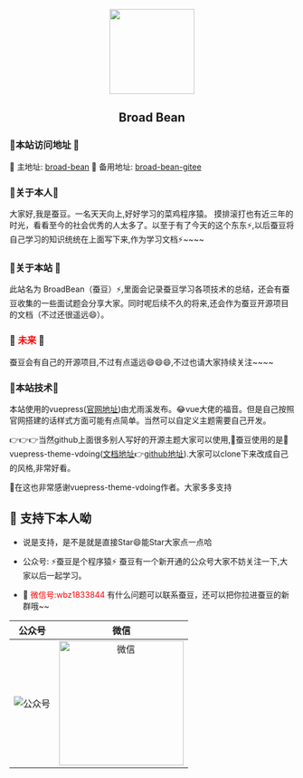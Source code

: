 <p align="center"><img src="https://gitee.com/wbzBroad/bed/raw/master/img/logo3.png" wight="150px" height="150px"></p>

<h2 align="center">Broad Bean</h2>


### 🚀本站访问地址 🚀

:tada: 主地址: [broad-bean](www.broad-bean.cn)
:tada: 备用地址: [broad-bean-gitee](http://wbzbroad.gitee.io/broad)


### 🚀关于本人🚀
<p >
    大家好,我是蚕豆。一名天天向上,好好学习的菜鸡程序猿。
    摸排滚打也有近三年的时光，看看至今的社会优秀的人太多了。以至于有了今天的这个东东⚡️,以后蚕豆将自己学习的知识统统在上面写下来,作为学习文档⚡️~~~~
</p>

### 🚀关于本站 🚀

<p>
    此站名为 BroadBean（蚕豆）⚡,里面会记录蚕豆学习各项技术的总结，还会有蚕豆收集的一些面试题会分享大家。同时呢后续不久的将来,还会作为蚕豆开源项目的文档（不过还很遥远😄）。
</p>

### 🚀 <span style="color:red">未来</span> 🚀

<p>
    蚕豆会有自己的开源项目,不过有点遥远😄😄😄,不过也请大家持续关注~~~~
</p>



### 🚀本站技术🚀

本站使用的vuepress([官网地址](https://vuepress.vuejs.org/zh/))由尤雨溪发布。:joy:vue大佬的福音。但是自己按照官网搭建的话样式方面可能有点简单。当然可以自定义主题需要自己开发。


:point_right::point_right::point_right:当然github上面很多别人写好的开源主题大家可以使用,:avocado:蚕豆使用的是:tada:  vuepress-theme-vdoing([文档地址](https://doc.xugaoyi.com/):point_right:[github地址](https://github.com/xugaoyi/vuepress-theme-vdoing)).大家可以clone下来改成自己的风格,非常好看。

:sparkling_heart:在这也非常感谢vuepress-theme-vdoing作者。大家多多支持



## :sparkling_heart: 支持下本人呦

* 说是支持，是不是就是直接Star😄能Star大家点一点哈
* 公众号: ⚡蚕豆是个程序猿⚡ 蚕豆有一个新开通的公众号大家不妨关注一下,大家以后一起学习。 



* :speech_balloon: <span style="color:red">微信号:wbz1833844</span> 有什么问题可以联系蚕豆，还可以把你拉进蚕豆的新群哦~~

| 公众号 | 微信 | 
| :---: | :---: | 
| <img src="https://gitee.com/wbzBroad/bed/raw/master/img/info.jpg" alt="公众号"> | <img src="https://gitee.com/wbzBroad/bed/raw/master/img/weixin.jpg" alt="微信" weight="220px" height="220px">| 
